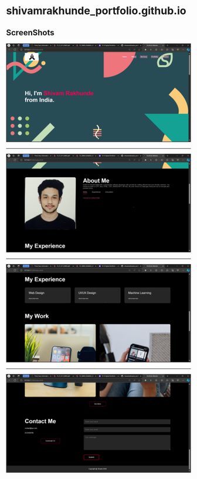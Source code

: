 # shivamrakhunde_portfolio.github.io

<h2>ScreenShots</h2>

<img src="images\a.png" alt=""><hr>
<img src="images\b.png" alt=""><hr>
<img src="images\c.png" alt=""><hr>
<img src="images\d.png" alt="">
